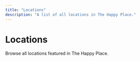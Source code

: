 ```yaml
---
title: "Locations"
description: "A list of all locations in The Happy Place."
---
```


# Locations

Browse all locations featured in The Happy Place.
